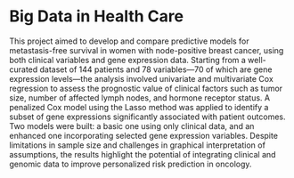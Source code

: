 # Big Data in Health Care
This project aimed to develop and compare predictive models for metastasis-free survival in women with node-positive breast cancer, using both clinical variables and gene expression data. Starting from a well-curated dataset of 144 patients and 78 variables—70 of which are gene expression levels—the analysis involved univariate and multivariate Cox regression to assess the prognostic value of clinical factors such as tumor size, number of affected lymph nodes, and hormone receptor status. A penalized Cox model using the Lasso method was applied to identify a subset of gene expressions significantly associated with patient outcomes. Two models were built: a basic one using only clinical data, and an enhanced one incorporating selected gene expression variables. Despite limitations in sample size and challenges in graphical interpretation of assumptions, the results highlight the potential of integrating clinical and genomic data to improve personalized risk prediction in oncology. 